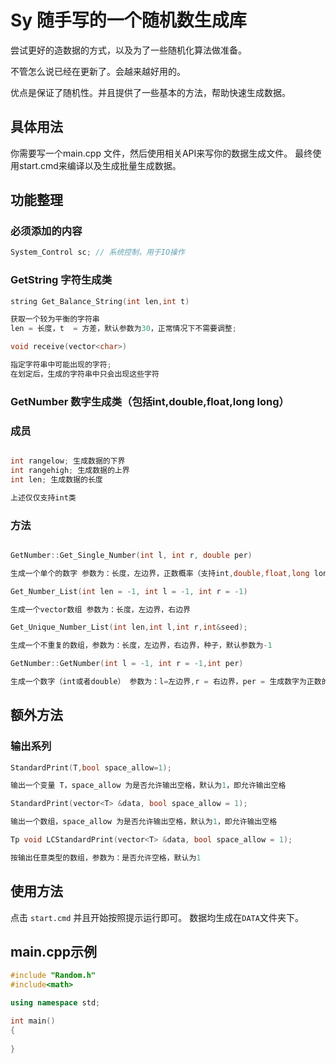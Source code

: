 # Sy 随手写的一个随机数生成库

尝试更好的造数据的方式，以及为了一些随机化算法做准备。

不管怎么说已经在更新了。会越来越好用的。

优点是保证了随机性。并且提供了一些基本的方法，帮助快速生成数据。

## 具体用法

你需要写一个main.cpp 文件，然后使用相关API来写你的数据生成文件。
最终使用start.cmd来编译以及生成批量生成数据。

## 功能整理

### 必须添加的内容

```cpp
System_Control sc; // 系统控制，用于IO操作
```

### GetString 字符生成类

```cpp
string Get_Balance_String(int len,int t)

获取一个较为平衡的字符串
len = 长度，t  = 方差，默认参数为30，正常情况下不需要调整;

void receive(vector<char>) 

指定字符串中可能出现的字符;
在划定后，生成的字符串中只会出现这些字符

```

### GetNumber 数字生成类（包括int,double,float,long long）

### 成员

```cpp

int rangelow; 生成数据的下界
int rangehigh; 生成数据的上界
int len; 生成数据的长度

上述仅仅支持int类
```

### 方法

```cpp

GetNumber::Get_Single_Number(int l, int r, double per)

生成一个单个的数字 参数为：长度，左边界，正数概率（支持int,double,float,long long）

Get_Number_List(int len = -1, int l = -1, int r = -1)

生成一个vector数组 参数为：长度，左边界，右边界

Get_Unique_Number_List(int len,int l,int r,int&seed);

生成一个不重复的数组，参数为：长度，左边界，右边界，种子，默认参数为-1

GetNumber::GetNumber(int l = -1, int r = -1,int per)

生成一个数字（int或者double） 参数为：l=左边界,r = 右边界，per = 生成数字为正数的概率，默认参数为 1 ，即100%生成正数。
```

## 额外方法

### 输出系列

```cpp
StandardPrint(T,bool space_allow=1);

输出一个变量 T，space_allow 为是否允许输出空格，默认为1，即允许输出空格

StandardPrint(vector<T> &data, bool space_allow = 1);

输出一个数组，space_allow 为是否允许输出空格，默认为1，即允许输出空格

Tp void LCStandardPrint(vector<T> &data, bool space_allow = 1);

按输出任意类型的数组，参数为：是否允许空格，默认为1
```

## 使用方法

点击 `start.cmd` 并且开始按照提示运行即可。
数据均生成在`DATA`文件夹下。

## main.cpp示例

```cpp
#include "Random.h"
#include<math>

using namespace std;

int main()
{
    
}
```
